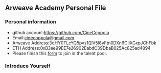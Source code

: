 ## Arweave Academy Personal File

### Personal information

- github account:https://github.com/CineCoppola
- Email:cinecoppola@gmail.com
- Arweave Address:3qHY0TLcYQ5pvs1QlV5l8yFtn0DXn6CIiXGxpJChFbk
- ETH Address:0xB3ee99EE7e26902EabdC39DbaB025Ac825ad4894
- Please finish this [form](https://docs.google.com/forms/d/e/1FAIpQLSfWA5fIIcBgmRppm3jNz5vmf9Mai_QMVil-2pO4r7YKn_Zhtw/viewform?usp=sf_link) to join in the talent pool.

### Introduce Yourself
